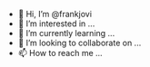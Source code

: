 - 👋 Hi, I’m @frankjovi
- 👀 I’m interested in ...
- 🌱 I’m currently learning ...
- 💞️ I’m looking to collaborate on ...
- 📫 How to reach me ...

<!---
frankjovi/frankjovi is a ✨ special ✨ repository because its `README.md` (this file) appears on your GitHub profile.
You can click the Preview link to take a look at your changes.
--->
